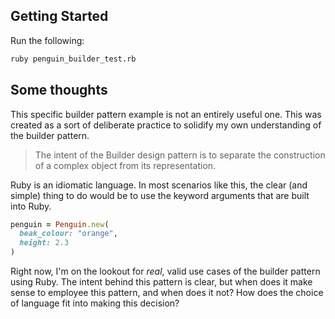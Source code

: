 ## Getting Started

Run the following:

```sh
ruby penguin_builder_test.rb
```

## Some thoughts

This specific builder pattern example is not an entirely useful one. This was created as a sort of deliberate practice to solidify my own understanding of the builder pattern.

> The intent of the Builder design pattern is to separate the construction of a complex object from its representation.

Ruby is an idiomatic language. In most scenarios like this, the clear (and simple) thing to do would be to use the keyword arguments that are built into Ruby.

```rb
penguin = Penguin.new(
  beak_colour: "orange",
  height: 2.3
)
```

Right now, I'm on the lookout for _real_, valid use cases of the builder pattern using Ruby. The intent behind this pattern is clear, but when does it make sense to employee this pattern, and when does it not? How does the choice of language fit into making this decision?